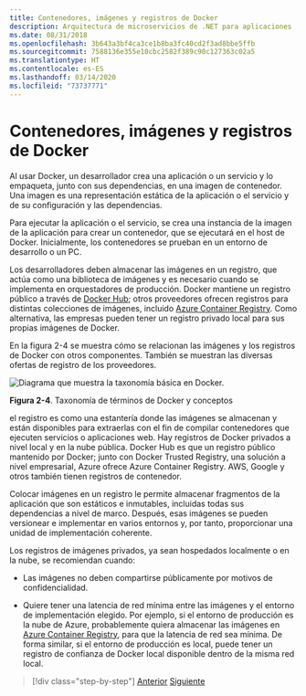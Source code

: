 ```yaml
---
title: Contenedores, imágenes y registros de Docker
description: Arquitectura de microservicios de .NET para aplicaciones .NET en contenedor | Contenedores, imágenes y registros de Docker
ms.date: 08/31/2018
ms.openlocfilehash: 3b643a3bf4ca3ce1b8ba3fc40cd2f3ad8bbe5ffb
ms.sourcegitcommit: 7588136e355e10cbc2582f389c90c127363c02a5
ms.translationtype: HT
ms.contentlocale: es-ES
ms.lasthandoff: 03/14/2020
ms.locfileid: "73737771"
---
```

# <a name="docker-containers-images-and-registries"></a>Contenedores, imágenes y registros de Docker

Al usar Docker, un desarrollador crea una aplicación o un servicio y lo empaqueta, junto con sus dependencias, en una imagen de contenedor. Una imagen es una representación estática de la aplicación o el servicio y de su configuración y las dependencias.

Para ejecutar la aplicación o el servicio, se crea una instancia de la imagen de la aplicación para crear un contenedor, que se ejecutará en el host de Docker. Inicialmente, los contenedores se prueban en un entorno de desarrollo o un PC.

Los desarrolladores deben almacenar las imágenes en un registro, que actúa como una biblioteca de imágenes y es necesario cuando se implementa en orquestadores de producción. Docker mantiene un registro público a través de [Docker Hub](https://hub.docker.com/); otros proveedores ofrecen registros para distintas colecciones de imágenes, incluido [Azure Container Registry](https://azure.microsoft.com/services/container-registry/). Como alternativa, las empresas pueden tener un registro privado local para sus propias imágenes de Docker.

En la figura 2-4 se muestra cómo se relacionan las imágenes y los registros de Docker con otros componentes. También se muestran las diversas ofertas de registro de los proveedores.

![Diagrama que muestra la taxonomía básica en Docker.](./media/docker-containers-images-registries/taxonomy-of-docker-terms-and-concepts.png)

**Figura 2-4**. Taxonomía de términos de Docker y conceptos

el registro es como una estantería donde las imágenes se almacenan y están disponibles para extraerlas con el fin de compilar contenedores que ejecuten servicios o aplicaciones web. Hay registros de Docker privados a nivel local y en la nube pública. Docker Hub es que un registro público mantenido por Docker; junto con Docker Trusted Registry, una solución a nivel empresarial, Azure ofrece Azure Container Registry. AWS, Google y otros también tienen registros de contenedor.

Colocar imágenes en un registro le permite almacenar fragmentos de la aplicación que son estáticos e inmutables, incluidas todas sus dependencias a nivel de marco. Después, esas imágenes se pueden versionear e implementar en varios entornos y, por tanto, proporcionar una unidad de implementación coherente.

Los registros de imágenes privados, ya sean hospedados localmente o en la nube, se recomiendan cuando:

- Las imágenes no deben compartirse públicamente por motivos de confidencialidad.

- Quiere tener una latencia de red mínima entre las imágenes y el entorno de implementación elegido. Por ejemplo, si el entorno de producción es la nube de Azure, probablemente quiera almacenar las imágenes en [Azure Container Registry](https://azure.microsoft.com/services/container-registry/), para que la latencia de red sea mínima. De forma similar, si el entorno de producción es local, puede tener un registro de confianza de Docker local disponible dentro de la misma red local.

>[!div class="step-by-step"]
>[Anterior](docker-terminology.md)
>[Siguiente](../net-core-net-framework-containers/index.md)
